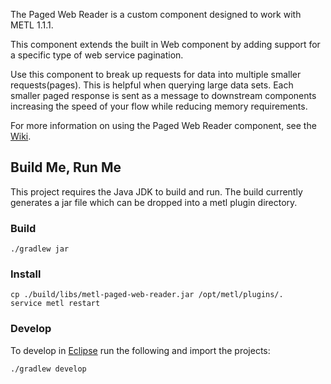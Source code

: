 The Paged Web Reader is a custom component designed to work with METL 1.1.1. 

This component extends the built in Web component by adding support for a specific type of web service pagination. 

Use this component to break up requests for data into multiple smaller requests(pages). This is helpful when querying large data sets. Each smaller paged response is sent as a message to downstream components increasing the speed of your flow while reducing memory requirements.

For more information on using the Paged Web Reader component, see the [Wiki](https://github.com/JumpMind/metl-paged-web-reader/wiki).

## Build Me, Run Me

This project requires the Java JDK to build and run.  The build currently generates a jar file 
which can be dropped into a metl plugin directory.

### Build
~~~~~
./gradlew jar
~~~~~

### Install
~~~~~
cp ./build/libs/metl-paged-web-reader.jar /opt/metl/plugins/.
service metl restart
~~~~~

### Develop
To develop in [Eclipse](http://eclipse.org) run the following and import the projects:
~~~~~
./gradlew develop
~~~~~
